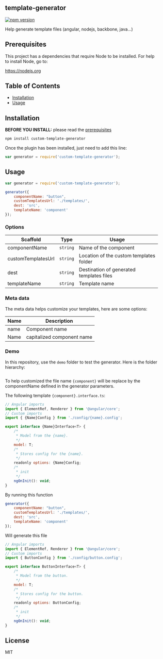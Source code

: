 ## template-generator

[![npm version](https://badge.fury.io/js/custom-template-generator.svg)](https://badge.fury.io/js/custom-template-generator)

Help generate template files (angular, nodejs, backbone, java...)

## Prerequisites

This project has a dependencies that require Node to be installed. For help to install Node, go to:

https://nodejs.org

## Table of Contents

* [Installation](#installation)
* [Usage](#usage)

## Installation

**BEFORE YOU INSTALL:** please read the [prerequisites](#prerequisites)
```bash
npm install custom-template-generator
```

Once the plugin has been installed, just need to add this line:

```javascript
var generator = require('custom-template-generator');
```

## Usage


```javascript
var generator = require('custom-template-generator');

generator({
    componentName: "button",
    customTemplatesUrl: './templates/',
    dest: 'src',
    templateName: 'component'
});
```

### Options



Scaffold               | Type      | Usage
---                    |---        | ---
componentName          | `string`  | Name of the component
customTemplatesUrl     | `string`  | Location of the custom templates folder
dest                   | `string`  | Destination of generated templates files
templateName           | `string`  | Template name


### Meta data

The meta data helps customize your templates, here are some options:


Name               | Description
---                |---
name               | Component name
Name               | capitalized component name

### Demo

In this repository, use the `demo` folder to test the generator. Here is the folder hierarchy:

<p align="center">
  <img src="https://github.com/m2omou/custom-template-generator/raw/master/demo/demo.png" alt="" />
</p>

To help customized the file name `{component}` will be replace by the componentName defined in the generator parameters. 

The following template `{component}.interface.ts`:

```javascript
// Angular imports
import { ElementRef, Renderer } from '@angular/core';
// Custom imports
import { {Name}Config } from './config/{name}.config';

export interface {Name}Interface<T> {
    /*
     * Model from the {name}.
     */
    model: T;
    /*
     * Stores config for the {name}.
     */
    readonly options: {Name}Config;
    /*
     * init
     */
    ngOnInit(): void;
}

```

By running this function

```javascript
generator({
    componentName: "button",
    customTemplatesUrl: './templates/',
    dest: 'src',
    templateName: 'component'
});
```

Will generate this file

```javascript
// Angular imports
import { ElementRef, Renderer } from '@angular/core';
// Custom imports
import { ButtonConfig } from './config/button.config';

export interface ButtonInterface<T> {
    /*
     * Model from the button.
     */
    model: T;
    /*
     * Stores config for the button.
     */
    readonly options: ButtonConfig;
    /*
     * init
     */
    ngOnInit(): void;
}

```

## License

MIT
